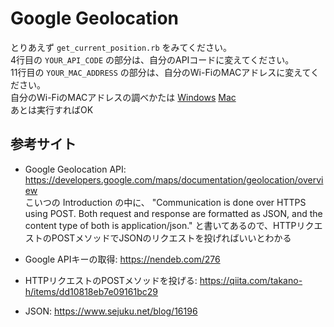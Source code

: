 # Google Geolocation

とりあえず `get_current_position.rb` をみてください。  
4行目の `YOUR_API_CODE` の部分は、自分のAPIコードに変えてください。  
11行目の `YOUR_MAC_ADDRESS` の部分は、自分のWi-FiのMACアドレスに変えてください。  
自分のWi-FiのMACアドレスの調べかたは [Windows](https://cs.zaq.ne.jp/JSS_KnowledgeDetail?an=000002673) [Mac](https://moshbox.jp/?p=25912)  
あとは実行すればOK

## 参考サイト
- Google Geolocation API: https://developers.google.com/maps/documentation/geolocation/overview  
    こいつの Introduction の中に、 "Communication is done over HTTPS using POST. Both request and response are formatted as JSON, and the content type of both is application/json." と書いてあるので、HTTPリクエストのPOSTメソッドでJSONのリクエストを投げればいいとわかる

- Google APIキーの取得: https://nendeb.com/276

- HTTPリクエストのPOSTメソッドを投げる: https://qiita.com/takano-h/items/dd10818eb7e09161bc29

- JSON: https://www.sejuku.net/blog/16196
